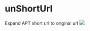 # unShortUrl
Expand APT short url to original url
![](https://cdn.jsdelivr.net/gh/0xdf1001f/cdn@master//20210118192433.png)
